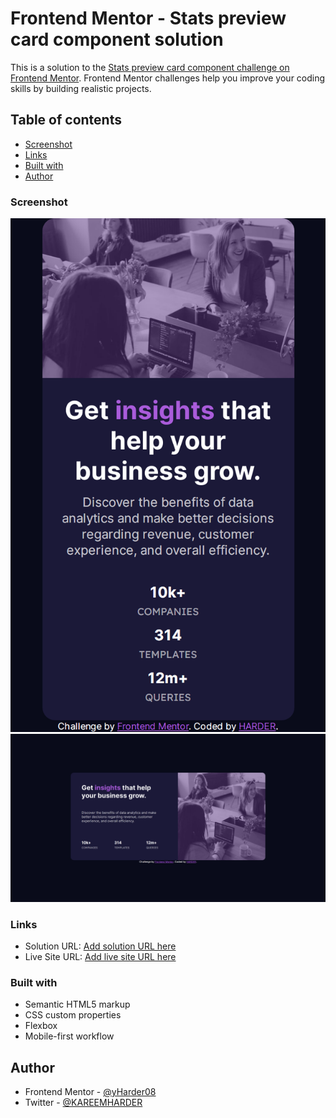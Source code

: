 # Frontend Mentor - Stats preview card component solution

This is a solution to the [Stats preview card component challenge on Frontend Mentor](https://www.frontendmentor.io/challenges/stats-preview-card-component-8JqbgoU62). Frontend Mentor challenges help you improve your coding skills by building realistic projects. 

## Table of contents

  - [Screenshot](#screenshot)
  - [Links](#links)
  - [Built with](#built-with)
  - [Author](#author)


### Screenshot

![screenshot mobile](/media/127.0.0.1_5500_%20(3).png)
![screenshot desktop](/media/127.0.0.1_5500_%20(2).png)

### Links

- Solution URL: [Add solution URL here](https://your-solution-url.com)
- Live Site URL: [Add live site URL here](https://your-live-site-url.com)


### Built with

- Semantic HTML5 markup
- CSS custom properties
- Flexbox
- Mobile-first workflow

## Author

- Frontend Mentor - [@yHarder08](https://www.frontendmentor.io/profile/Harder08)
- Twitter - [@KAREEMHARDER](https://www.twitter.com/KAREEMHARDER)